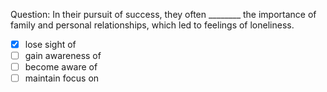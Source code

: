 Question: In their pursuit of success, they often ________ the importance of family and personal relationships, which led to feelings of loneliness.  
- [x] lose sight of  
- [ ] gain awareness of  
- [ ] become aware of  
- [ ] maintain focus on  